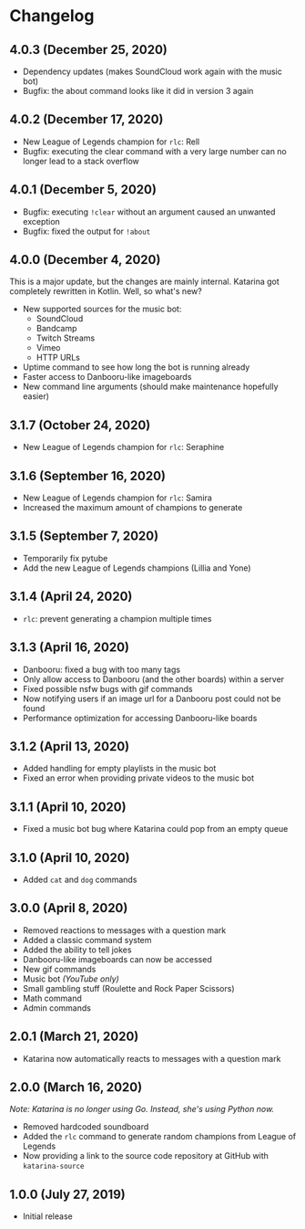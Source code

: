 # Changelog

4.0.3 (December 25, 2020)
------------------------------
* Dependency updates (makes SoundCloud work again with the music bot)
* Bugfix: the about command looks like it did in version 3 again

4.0.2 (December 17, 2020)
------------------------------
* New League of Legends champion for `rlc`: Rell
* Bugfix: executing the clear command with a very large number can no longer lead to a stack overflow

4.0.1 (December 5, 2020)
------------------------------
* Bugfix: executing `!clear` without an argument caused an unwanted exception
* Bugfix: fixed the output for `!about`

4.0.0 (December 4, 2020)
------------------------------
This is a major update, but the changes are mainly internal. Katarina got completely rewritten in Kotlin.
Well, so what's new?
* New supported sources for the music bot:
    + SoundCloud
    + Bandcamp
    + Twitch Streams
    + Vimeo
    + HTTP URLs
* Uptime command to see how long the bot is running already
* Faster access to Danbooru-like imageboards
* New command line arguments (should make maintenance hopefully easier)

3.1.7 (October 24, 2020)
------------------------------
* New League of Legends champion for `rlc`: Seraphine

3.1.6 (September 16, 2020)
------------------------------
* New League of Legends champion for `rlc`: Samira
* Increased the maximum amount of champions to generate

3.1.5 (September 7, 2020)
------------------------------
* Temporarily fix pytube
* Add the new League of Legends champions (Lillia and Yone)

3.1.4 (April 24, 2020)
------------------------------
* `rlc`: prevent generating a champion multiple times

3.1.3 (April 16, 2020)
------------------------------
* Danbooru: fixed a bug with too many tags
* Only allow access to Danbooru (and the other boards) within a server
* Fixed possible nsfw bugs with gif commands
* Now notifying users if an image url for a Danbooru post could not be found
* Performance optimization for accessing Danbooru-like boards

3.1.2 (April 13, 2020)
------------------------------
* Added handling for empty playlists in the music bot
* Fixed an error when providing private videos to the music bot
 
3.1.1 (April 10, 2020)
------------------------------
* Fixed a music bot bug where Katarina could pop from an empty queue

3.1.0 (April 10, 2020)
------------------------------
* Added  `cat` and `dog` commands

3.0.0 (April 8, 2020)
------------------------------
* Removed reactions to messages with a question mark
* Added a classic command system
* Added the ability to tell jokes
* Danbooru-like imageboards can now be accessed
* New gif commands
* Music bot *(YouTube only)*
* Small gambling stuff (Roulette and Rock Paper Scissors)
* Math command
* Admin commands

2.0.1 (March 21, 2020)
------------------------------
* Katarina now automatically reacts to messages with a question mark

2.0.0 (March 16, 2020)
------------------------------
*Note: Katarina is no longer using Go. Instead, she's using Python now.*

* Removed hardcoded soundboard
* Added the `rlc` command to generate random champions from League of Legends
* Now providing a link to the source code repository at GitHub with `katarina-source`

1.0.0 (July 27, 2019)
------------------------------
* Initial release
